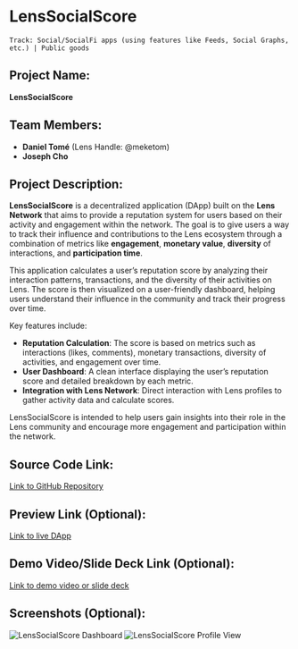 # LensSocialScore

`Track: Social/SocialFi apps (using features like Feeds, Social Graphs, etc.) | Public goods`

## Project Name:
**LensSocialScore**

## Team Members:
- **Daniel Tomé** (Lens Handle: @meketom)
- **Joseph Cho**

## Project Description:
**LensSocialScore** is a decentralized application (DApp) built on the **Lens Network** that aims to provide a reputation system for users based on their activity and engagement within the network. The goal is to give users a way to track their influence and contributions to the Lens ecosystem through a combination of metrics like **engagement**, **monetary value**, **diversity** of interactions, and **participation time**. 

This application calculates a user’s reputation score by analyzing their interaction patterns, transactions, and the diversity of their activities on Lens. The score is then visualized on a user-friendly dashboard, helping users understand their influence in the community and track their progress over time.

Key features include:
- **Reputation Calculation**: The score is based on metrics such as interactions (likes, comments), monetary transactions, diversity of activities, and engagement over time.
- **User Dashboard**: A clean interface displaying the user’s reputation score and detailed breakdown by each metric.
- **Integration with Lens Network**: Direct interaction with Lens profiles to gather activity data and calculate scores.
  
LensSocialScore is intended to help users gain insights into their role in the Lens community and encourage more engagement and participation within the network.

## Source Code Link:
[Link to GitHub Repository](https://github.com/danitome24/bc-lens-holiday-hackathon)

## Preview Link (Optional):
[Link to live DApp](#)

## Demo Video/Slide Deck Link (Optional):
[Link to demo video or slide deck](#)

## Screenshots (Optional):
![LensSocialScore Dashboard](#)
![LensSocialScore Profile View](#)
